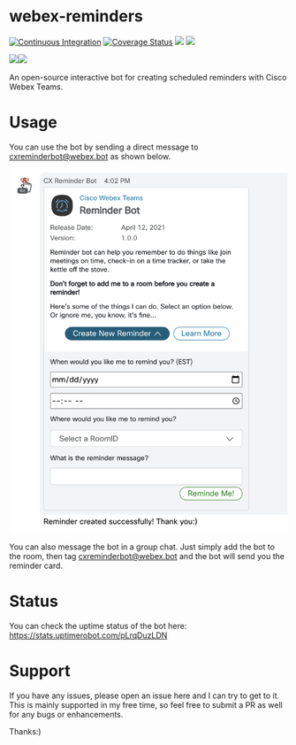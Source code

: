 # webex-reminders

[![Continuous Integration](https://github.com/amthorn/webex-reminders/actions/workflows/ci.yml/badge.svg)](https://github.com/amthorn/webex-reminders/actions/workflows/ci.yml) [![Coverage Status](https://coveralls.io/repos/github/amthorn/webex-reminders/badge.svg?branch=master)](https://coveralls.io/github/amthorn/webex-reminders?branch=master) <img src="https://img.shields.io/uptimerobot/status/m787894383-94557fe7e734abed20c9f2eb"/> <img src="https://img.shields.io/github/license/amthorn/webex-reminders"/>

<img src="https://it.wisc.edu/wp-content/uploads/WebexTeams-icon-color.png" width="50"/><img src="https://cdn1.iconfinder.com/data/icons/galaxy-open-line-color-i/200/alarm-512.png" width="50"/><br/>

An open-source interactive bot for creating scheduled reminders with Cisco Webex Teams.

# Usage

You can use the bot by sending a direct message to cxreminderbot@webex.bot as shown below.

<img src="https://raw.githubusercontent.com/amthorn/webex-reminders/master/docs/screen.png"/>

You can also message the bot in a group chat. Just simply add the bot to the room, then tag cxreminderbot@webex.bot and the bot will send you the reminder card.

# Status

You can check the uptime status of the bot here: https://stats.uptimerobot.com/pLrqDuzLDN

# Support

If you have any issues, please open an issue here and I can try to get to it. This is mainly supported in my free time, so feel free to submit a PR as well for any bugs or enhancements.

Thanks:)

